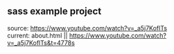 ## sass example project

source: https://www.youtube.com/watch?v=_a5j7KoflTs  
current: about.html || https://www.youtube.com/watch?v=_a5j7KoflTs&t=4778s
